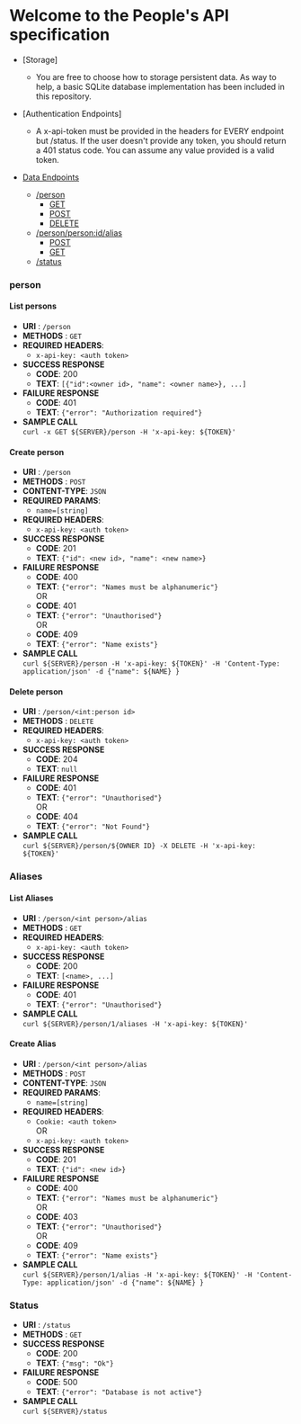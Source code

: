 # Welcome to the People's API specification

  * [Storage]
    * You are free to choose how to storage persistent data. As way to help, a basic SQLite database implementation has been included in this repository.
  * [Authentication Endpoints] 
    * A x-api-token must be provided in the headers for EVERY endpoint but /status. If the user doesn't provide any token, you should return a 401 status code. You can assume any value provided is a valid token.

  * [Data Endpoints](#data-endpoints)  
    - [/person](#person)
        - [GET](#list-people)  
        - [POST](#create-person)  
        - [DELETE](#delete-person)  
    - [/person/<person:id>/alias](#aliases)  
        - [POST](#create-alias)  
        - [GET](#list-aliases)  
    - [/status](#status)

### person

#### List persons
* **URI** : `/person`
* **METHODS** : `GET`
* **REQUIRED HEADERS**:
    - `x-api-key: <auth token>`
* **SUCCESS RESPONSE**
    * **CODE**: 200
    * **TEXT**: `[{"id":<owner id>, "name": <owner name>}, ...]`
* **FAILURE RESPONSE**
    * **CODE**: 401
    * **TEXT**: `{"error": "Authorization required"}`
* **SAMPLE CALL**  
`curl -x GET ${SERVER}/person -H 'x-api-key: ${TOKEN}'`

#### Create person
* **URI** : `/person`
* **METHODS** : `POST`
* **CONTENT-TYPE**: `JSON`
* **REQUIRED PARAMS**:
    - `name=[string]`
* **REQUIRED HEADERS**:
    - `x-api-key: <auth token>`
* **SUCCESS RESPONSE**
    * **CODE**: 201
    * **TEXT**: `{"id": <new id>, "name": <new name>}`
* **FAILURE RESPONSE**
    * **CODE**: 400
    * **TEXT**: `{"error": "Names must be alphanumeric"}`  
    OR  
    * **CODE**: 401
    * **TEXT**: `{"error": "Unauthorised"}`  
    OR  
    * **CODE**: 409
    * **TEXT**: `{"error": "Name exists"}`  
* **SAMPLE CALL**  
`curl ${SERVER}/person -H 'x-api-key: ${TOKEN}' -H 'Content-Type: application/json' -d {"name": ${NAME} }`

#### Delete person
* **URI** : `/person/<int:person id>`
* **METHODS** : `DELETE`
* **REQUIRED HEADERS**:
    - `x-api-key: <auth token>`
* **SUCCESS RESPONSE**
    * **CODE**: 204
    * **TEXT**: `null`
* **FAILURE RESPONSE**
    * **CODE**: 401
    * **TEXT**: `{"error": "Unauthorised"}`  
    OR  
    * **CODE**: 404
    * **TEXT**: `{"error": "Not Found"}`
* **SAMPLE CALL**  
`curl ${SERVER}/person/${OWNER ID} -X DELETE -H 'x-api-key: ${TOKEN}'`


### Aliases

#### List Aliases
* **URI** : `/person/<int person>/alias`
* **METHODS** : `GET`
* **REQUIRED HEADERS**:
    - `x-api-key: <auth token>`
* **SUCCESS RESPONSE**
    * **CODE**: 200
    * **TEXT**: `[<name>, ...]`
* **FAILURE RESPONSE**
    * **CODE**: 401
    * **TEXT**: `{"error": "Unauthorised"}`
* **SAMPLE CALL**  
`curl ${SERVER}/person/1/aliases -H 'x-api-key: ${TOKEN}'`

#### Create Alias
* **URI** : `/person/<int person>/alias`
* **METHODS** : `POST`
* **CONTENT-TYPE**: `JSON`
* **REQUIRED PARAMS**:
    - `name=[string]`
* **REQUIRED HEADERS**:
    - `Cookie: <auth token>`  
    OR
    - `x-api-key: <auth token>`
* **SUCCESS RESPONSE**
    * **CODE**: 201
    * **TEXT**: `{"id": <new id>}`
* **FAILURE RESPONSE**
    * **CODE**: 400
    * **TEXT**: `{"error": "Names must be alphanumeric"}`  
    OR  
    * **CODE**: 403
    * **TEXT**: `{"error": "Unauthorised"}`  
    OR  
    * **CODE**: 409
    * **TEXT**: `{"error": "Name exists"}`  
* **SAMPLE CALL**  
`curl ${SERVER}/person/1/alias -H 'x-api-key: ${TOKEN}' -H 'Content-Type: application/json' -d {"name": ${NAME} }`


### Status

* **URI** : `/status`
* **METHODS** : `GET`
* **SUCCESS RESPONSE**
    * **CODE**: 200
    * **TEXT**: `{"msg": "Ok"}`
* **FAILURE RESPONSE**
    * **CODE**: 500
    * **TEXT**: `{"error": "Database is not active"}`  
* **SAMPLE CALL**  
`curl ${SERVER}/status`
